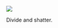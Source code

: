 ![](https://db-feed.s3.amazonaws.com/legacy/gif-2020-12-03_10-53-20@2x-1607010918.gif)

Divide and shatter.
